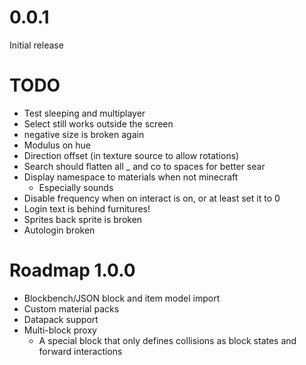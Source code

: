 # 0.0.1

Initial release

# TODO

* Test sleeping and multiplayer
* Select still works outside the screen
* negative size is broken again
* Modulus on hue
* Direction offset (in texture source to allow rotations)
* Search should flatten all _ and co to spaces for better sear
* Display namespace to materials when not minecraft
    * Especially sounds
* Disable frequency when on interact is on, or at least set it to 0
* Login text is behind furnitures!
* Sprites back sprite is broken
* Autologin broken

# Roadmap 1.0.0

* Blockbench/JSON block and item model import
* Custom material packs
* Datapack support
* Multi-block proxy
    * A special block that only defines collisions as block states and forward interactions